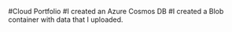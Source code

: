 #Cloud Portfolio
#I created an Azure Cosmos DB 
#I created a Blob container with data that I uploaded. 
